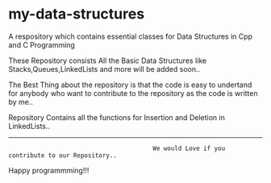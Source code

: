 # my-data-structures

A respository which contains essential classes for Data Structures in Cpp and C Programming

These Repository consists All the Basic Data Structures like Stacks,Queues,LinkedLists and more will be added soon..

The Best Thing about the repository is that the code is easy to undertand for anybody who want to contribute to the repository as the code is written by me..

Repository Contains all the functions for Insertion and Deletion in LinkedLists..



__________________________________________________________________________________________________________________________________________


                                            We would Love if you contribute to our Repository..

Happy programmming!!!
